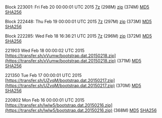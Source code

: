Block 223001: Fri Feb 20 00:00:01 UTC 2015 [7z](https://transfer.sh/Iwksc/bootstrap.dat.20150220.7z) (298M) [zip](https://transfer.sh/10wXeL/bootstrap.dat.20150220.zip) (374M) [MD5](https://transfer.sh/wq9dZ/md5.txt) [SHA256](https://transfer.sh/lVNzp/sha256.txt)

Block 222448: Thu Feb 19 00:00:01 UTC 2015 [7z](https://transfer.sh/i2xeH/bootstrap.dat.20150219.7z) (297M) [zip](https://transfer.sh/Xm23y/bootstrap.dat.20150219.zip) (373M) [MD5](https://transfer.sh/fiF7T/md5.txt) [SHA256](https://transfer.sh/119Dik/sha256.txt)

Block 222285: Wed Feb 18 16:36:21 UTC 2015 [7z](https://transfer.sh/VT7Bi/bootstrap.dat.20150218.7z) (296M) [zip](https://transfer.sh/5lBYp/bootstrap.dat.20150218.zip) (372M) [MD5](https://transfer.sh/FLsHk/md5.txt) [SHA256](https://transfer.sh/kf8hb/sha256.txt)

221903 Wed Feb 18 00:00:02 UTC 2015 [https://transfer.sh/xVumw/bootstrap.dat.20150218.zip](https://transfer.sh/xVumw/bootstrap.dat.20150218.zip) (371M) [MD5](https://transfer.sh/n263k/md5.txt) [SHA256](https://transfer.sh/AsHv1/sha256.txt)

221350 Tue Feb 17 00:00:01 UTC 2015 [https://transfer.sh/UZvqM/bootstrap.dat.20150217.zip](https://transfer.sh/UZvqM/bootstrap.dat.20150217.zip) (370M) [MD5](https://transfer.sh/5jq3Z/md5.txt) [SHA256](https://transfer.sh/KYOPP/sha256.txt)

220802 Mon Feb 16 00:00:01 UTC 2015 [https://transfer.sh/lwlw5/bootstrap.dat.20150216.zip](https://transfer.sh/lwlw5/bootstrap.dat.20150216.zip) (368M) [MD5](https://transfer.sh/GGXSc/md5.txt) [SHA256](https://transfer.sh/CPi0f/sha256.txt)
